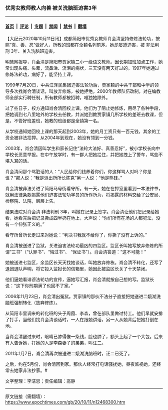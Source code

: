 ### 优秀女教师教人向善 被关洗脑班迫害3年

---

#### [首页](../../../..?n12468300) &nbsp;|&nbsp; [评论](../../../../../epoch-comment?n12468300) &nbsp;|&nbsp; [专题](../../../../../epoch-special?n12468300) &nbsp;|&nbsp; [禁闻](../../../../../epoch-news?n12468300) &nbsp;|&nbsp; [禁书](../../../../../books?n12468300) &nbsp;|&nbsp; [翻墙](https://github.com/gfw-breaker/nogfw/blob/master/README.md?n12468300)


<div class="post_content" id="artbody" itemprop="articleBody">
 <!-- article content begin -->
 <p>
  【大纪元2020年10月11日讯】成都简阳市优秀女教师肖会清坚持修炼法轮功，按照“真、善、忍”做好人，所教的班都在全镇名列前茅。她却屡遭迫害，被
  <ok href="https://www.epochtimes.com/gb/tag/%E9%9D%9E%E6%B3%95%E5%88%A4%E5%88%91.html">
   非法判刑
  </ok>
  3年、关入洗脑班迫害。
 </p>
 <p>
  明慧网报导，肖会清是简阳市贾家镇二小一级语文教师。因长期加班加点工作，她常出现头痛、头晕，流鼻涕、流泪的病状，三天没有两天好过的。1997年她通过修炼法轮功，病好了，能坚持上课。
 </p>
 <p>
  1999年7月20日，中共江泽民集团迫害法轮功后，贾家镇的中共干部和中学的领导多次找肖会清谈话，叫放弃修炼，被她拒绝。2000年教师队伍改制，对在编教师全部实行聘任制，所有教师都被招聘，唯独她除外。
 </p>
 <p>
  过了些日子，校方通知肖会清回校上课。他们为了阻止她修炼，用尽了各种手段，把她调到七八里地外的学校去任教，并派她到教贾家镇几所学校的差班去教课，但是，不管好班差班，她教的班级都是全镇第一名。
 </p>
 <p>
  从学校通知她回校上课的那天起到2003年，她的月工资只有一百元钱，其余的工资全被非法扣押。从2004年到现在，她没有领到一分钱。
 </p>
 <p>
  2003年，肖会清因叫学生和家长记住“法轮大法好、真善忍好”，被小学校长向中学校长恶意举报。在中午放学时，有一群人把她拦住，并把她拽上了警车，骂些不堪入耳的话。
 </p>
 <p>
  肖会清问那个骂脏话的人：“人民给你们钱养着你们，你这样骂人对吗？你是谁？”那人说：“我是派出所所长陈克”另一人说：“他是熊锋。”
 </p>
 <p>
  肖会清被非法关进了简阳马号街看守所。有一天，她在在押室里看到一本法律书，就用法律条款揭露他们迫害法轮功学员的所作所为，将揭露的材料交给了公安局、检察院、法院，层层上告。
 </p>
 <p>
  结果法院对肖会清
  <ok href="https://www.epochtimes.com/gb/tag/%E9%9D%9E%E6%B3%95%E5%88%A4%E5%88%91.html">
   非法判刑
  </ok>
  3年，叫她在记录上签字。肖会清让他们把记录给她看，她看完后把记录撕成四半扔在地上，大声说：“你们所有在场的人都犯法，没有一个伸张正义的。”
 </p>
 <p>
  看守所曾所长走过来对她说：“判决书我就不给你了，你撕了没有上诉的。”
 </p>
 <p>
  肖会清被送进了监狱，关进迫害法轮功最凶的四监区。监区长叫她写放弃修炼的所谓“三书”（“认罪书”、“悔过书”、 “保证书”）。肖会清答道：“这不可能！”
 </p>
 <p>
  她被送进七监区，余监区长天天找她谈话，叫她放弃修栋。肖会清不转化，还写了退团退队声明，将它投入监狱长的信箱里，她因此被监区长关了十天禁闭。
 </p>
 <p>
  他们逼她看诽谤法轮功的宣传，逼她写汇报，肖会清就按自己想的写。监狱长说：“这下你刑期满了也回不了家。”
 </p>
 <p>
  2006年11月23日，肖会清出冤狱。贾家镇的那伙不法分子直接把她送进二娥湖洗脑班强制转化（放弃修炼）。
 </p>
 <p>
  从简阳市里调来的转化班的头子周霞、李森，曾在部队里做过特工。他们早就安排了打手，当他们找肖会清谈话时，一人在跟她讲话，另一人从她背后把她打倒在地。
 </p>
 <p>
  当肖会清醒过来时，眼睛已肿得像一条线，脸也肿了，额头上起了一个大包。后来有人告诉她，打她的人是李森妻子的弟弟，叫汪二。
 </p>
 <p>
  2011年1月7日，肖会清再次被送进二娥湖洗脑班时，汪二已死了。
 </p>
 <p>
  之后，约在5月份，肖会清回到家。那伙人经常打电话骚扰她，昼夜监视她，还经常去她家非法抄家。#
 </p>
 <p>
  文字整理：李洁思；责任编辑：高静
 </p>
 <!-- article content end -->
 <div id="below_article_ad">
 </div>
</div>


---

原文链接（需翻墙）：https://www.epochtimes.com/gb/20/10/11/n12468300.htm